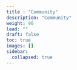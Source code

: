 ```yaml
---
title : "Community"
description: "Community"
weight: 90
lead: ""
draft: false
toc: true
images: []
sidebar:
  collapsed: true
---
```

